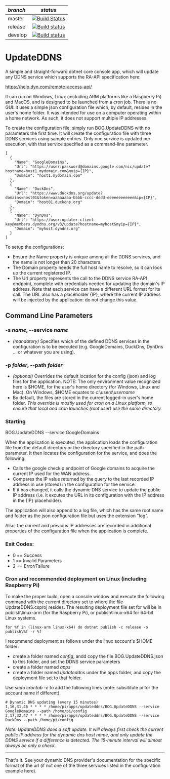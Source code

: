 | *branch* | *status*  |
| :--- | :---: |
| master    | [![Build Status](https://app.travis-ci.com/rambotech/UpdateDDNS.svg?branch=master)](https://app.travis-ci.com/rambotech/UpdateDDNS) |
| release   | [![Build status](https://api.travis-ci.com/rambotech/UpdateDDNS.svg?branch=release)](https://app.travis-ci.com/rambotech/UpdateDDNS) |
| develop   | [![Build status](https://api.travis-ci.com/rambotech/UpdateDDNS.svg?branch=develop)](https://app.travis-ci.com/rambotech/UpdateDDNS) |

# UpdateDDNS

A simple and straight-forward dotnet core console app, which will update any DDNS 
service which supports the RA-API specification here:

https://help.dyn.com/remote-access-api/

It can run on Windows, Linux (including ARM platforms like a Raspberry Pi) and MacOS, 
and is designed to be launched from a cron job.  There is no GUI: it uses a simple json 
configuration file which, by default, resides in the user's home folder.  It was intended 
for use on a computer operating within a home network. As such, it does not support 
multiple IP addresses.

To create the configuration file, simply run BOG.UpdateDDNS with no parameters the 
first time.  It will create the configuration file with three DDNS services using sample
entries. Only one service is updated per execution, with that service specified as a
command-line parameter.

```
[
  {
    "Name": "GoogleDomains",
    "Url": "https://user:password@domains.google.com/nic/update?hostname=host1.mydomain.com&myip={IP}",
    "Domain": "host1.mydomain.com"
  },
  {
    "Name": "DuckDns",
    "Url": "https://www.duckdns.org/update?domains=host01&token=aaaaaaaa-bbbb-cccc-dddd-eeeeeeeeeeee&ip={IP}",
    "Domain": "host01.duckdns.org"
  },
  {
    "Name": "DynDns",
    "Url": "https://user:updater-client-key@members.dyndns.org/v3/update?hostname=myhost&myip={IP}",
    "Domain": "myhost.dyndns.org"
  }
]
```

To setup the configurations:

- Ensure the Name property is unique among all the DDNS services, and the name is not 
longer than 20 characters.
- The Domain property needs the full host name to resolve, so it can look up the
current registered IP.
- The Url property represents the call to the DDNS service RA-API endpoint, complete 
with credentials needed for updating the domain's IP address.  Note that each service
can have a different URL format for its call. The URL also has a placeholder \{IP\}, where 
the current IP address will be injected by the application: do not change this value.

## Command Line Parameters

### -s *name*, --service *name*

- *(mandatory)* Specifies which of the defined DDNS services in the configuration is 
to be executed (e.g. GoogleDomains, DuckDns, DynDns ... or whatever you are using).

### -p *folder*, --path *folder*

- *(optional)* Overrides the default location for the config (json) and log files for
the application.  NOTE: The only environment value recognized here is $HOME, for the 
user's home directory (for Windows, Linux and Mac).  On Windows, $HOME equates to 
c:\users\\*username*
- By default, the files are stored in the current logged-in user's home
folder.  *This override is mostly used for cron on a Linux platform, to ensure that 
local and cron launches (root user) use the same directory.*

### Starting 

BOG.UpdateDDNS --service GoogleDomains

When the application is executed, the application loads the configuration file from the
default directory or the directory specified in the path parameter.  It then locates the
configuration for the service, and does the following:

- Calls the google checkip endpoint of Google domains to acquire the current IP used
for the WAN address.
- Compares the IP value returned by the query to the last recorded IP address in use (stored)
in the configuration for the service.
- If it has changed, it calls the dynamic DNS service to update the public IP address (i.e.
it excutes the URL in its configuration with the IP address in the {IP} placeholder).

The application will also append to a log file, which has the same root name 
and folder as the json configuration file but uses the extension "log".

Also, the current and previous IP addresses are recorded in additional properties of the 
configuration file when the application is complete.

### Exit Codes:
 
- 0 == Success
- 1 == Invalid Parameters
- 2 == Error/Failure

### Cron and recommended deployment on Linux (including Raspberry Pi)

To make the proper build, open a console window and execute the following command with the current directory set to where the file UpdateDDNS.csproj resides.  The
resulting deployment file set for will be in publish\linux-arm (for the Raspberry Pi), or publish\linux-x64 for 64-bit Linux systems.

```
for %f in (linux-arm linux-x64) do dotnet publish -c release -o publish\%f -r %f
```

I recommend deployment as follows under the linux account's $HOME folder:
- create a folder named *config*, andd copy the file BOG.UpdateDDNS.json to this folder, and set the DDNS service parameters
- create a folder named *apps*
- create a folder named *updateddns* under the apps folder, and copy the deployment file set to that folder.

Use *sudo crontab -e* to add the following lines (note: subsititute pi for the account name if different).

```
# Dynamic DNS updating (every 15 minutes)
1,16,31,46 * * * * /home/pi/apps/updateddns/BOG.UpdateDDNS --service GoogleDomains --path /home/pi/config
2,17,32,47 * * * * /home/pi/apps/updateddns/BOG.UpdateDDNS --service DuckDns --path /home/pi/config
```

*Note: UpdateDDNS does a soft update. It will always first check the current public IP address for the dynamic dns host name, and only update
the DDNS service if a difference is detected.  The 15-minute interval will almost always be only a check.*

***

That's it.  See your dynamic DNS provider's documentation for the specific format of the url 
(if not one of the three services listed in the configuration example here).
